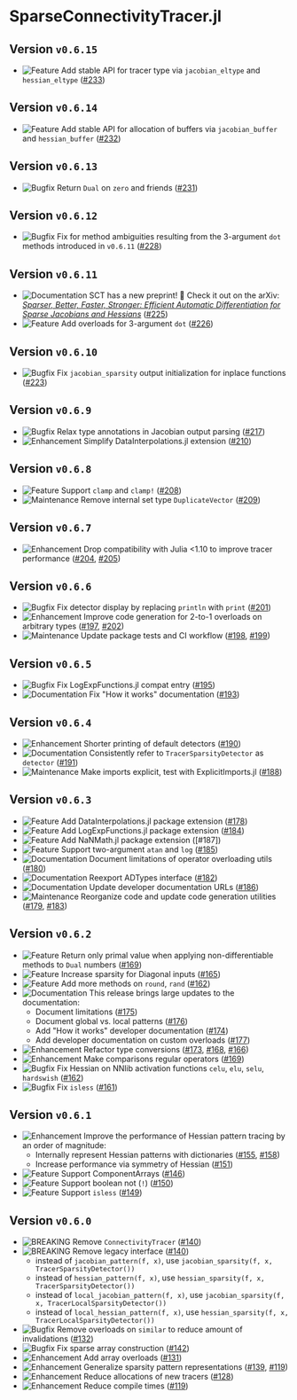 # SparseConnectivityTracer.jl

## Version `v0.6.15`
* ![Feature][badge-feature] Add stable API for tracer type via `jacobian_eltype` and `hessian_eltype` ([#233])

## Version `v0.6.14`
* ![Feature][badge-feature] Add stable API for allocation of buffers via `jacobian_buffer` and `hessian_buffer` ([#232])

## Version `v0.6.13`
* ![Bugfix][badge-bugfix] Return `Dual` on `zero` and friends ([#231])

## Version `v0.6.12`
* ![Bugfix][badge-bugfix] Fix for method ambiguities resulting from the 3-argument `dot` methods introduced in `v0.6.11` ([#228])

## Version `v0.6.11`
* ![Documentation][badge-docs] SCT has a new preprint! 🎉 
  Check it out on the arXiv: [*Sparser, Better, Faster, Stronger: Efficient Automatic Differentiation for Sparse Jacobians and Hessians*](https://arxiv.org/abs/2501.17737) ([#225])
* ![Feature][badge-feature] Add overloads for 3-argument `dot` ([#226])

## Version `v0.6.10`
* ![Bugfix][badge-bugfix] Fix `jacobian_sparsity` output initialization for  inplace functions ([#223])

## Version `v0.6.9`
* ![Bugfix][badge-bugfix] Relax type annotations in Jacobian output parsing ([#217])
* ![Enhancement][badge-enhancement] Simplify DataInterpolations.jl extension ([#210])

## Version `v0.6.8`

* ![Feature][badge-feature] Support `clamp` and `clamp!` ([#208])
* ![Maintenance][badge-maintenance] Remove internal set type `DuplicateVector` ([#209])

## Version `v0.6.7`

* ![Enhancement][badge-enhancement] Drop compatibility with Julia <1.10 to improve tracer performance ([#204], [#205])

## Version `v0.6.6`

* ![Bugfix][badge-bugfix] Fix detector display by replacing `println` with `print` ([#201])
* ![Enhancement][badge-enhancement] Improve code generation for 2-to-1 overloads on arbitrary types ([#197], [#202])
* ![Maintenance][badge-maintenance] Update package tests and CI workflow ([#198], [#199])

## Version `v0.6.5`

* ![Bugfix][badge-bugfix] Fix LogExpFunctions.jl compat entry ([#195])
* ![Documentation][badge-docs] Fix "How it works" documentation ([#193])

## Version `v0.6.4`

* ![Enhancement][badge-enhancement] Shorter printing of default detectors ([#190])
* ![Documentation][badge-docs] Consistently refer to `TracerSparsityDetector` as `detector` ([#191])
* ![Maintenance][badge-maintenance] Make imports explicit, test with ExplicitImports.jl ([#188])

## Version `v0.6.3`

* ![Feature][badge-feature] Add DataInterpolations.jl package extension ([#178])
* ![Feature][badge-feature] Add LogExpFunctions.jl package extension ([#184])
* ![Feature][badge-feature] Add NaNMath.jl package extension ([#187])
* ![Feature][badge-feature] Support two-argument `atan` and `log` ([#185])
* ![Documentation][badge-docs] Document limitations of operator overloading utils ([#180])
* ![Documentation][badge-docs] Reexport ADTypes interface ([#182])
* ![Documentation][badge-docs] Update developer documentation URLs ([#186])
* ![Maintenance][badge-maintenance] Reorganize code and update code generation utilities ([#179], [#183])

## Version `v0.6.2`

* ![Feature][badge-feature] Return only primal value when applying non-differentiable methods to `Dual` numbers ([#169])
* ![Feature][badge-feature] Increase sparsity for Diagonal inputs ([#165])
* ![Feature][badge-feature] Add more methods on `round`, `rand` ([#162])
* ![Documentation][badge-docs] This release brings large updates to the documentation:
  * Document limitations ([#175])
  * Document global vs. local patterns ([#176])
  * Add "How it works" developer documentation ([#174])
  * Add developer documentation on custom overloads ([#177])
* ![Enhancement][badge-enhancement] Refactor type conversions ([#173], [#168], [#166])
* ![Enhancement][badge-enhancement] Make comparisons regular operators ([#169])
* ![Bugfix][badge-bugfix] Fix Hessian on NNlib activation functions `celu`, `elu`, `selu`, `hardswish` ([#162])
* ![Bugfix][badge-bugfix] Fix `isless` ([#161])

## Version `v0.6.1`

* ![Enhancement][badge-enhancement] Improve the performance of Hessian pattern tracing by an order of magnitude:
  * Internally represent Hessian patterns with dictionaries ([#155], [#158])
  * Increase performance via symmetry of Hessian ([#151])
* ![Feature][badge-feature] Support ComponentArrays ([#146])
* ![Feature][badge-feature] Support boolean not (`!`) ([#150])
* ![Feature][badge-feature] Support `isless` ([#149])

## Version `v0.6.0`

* ![BREAKING][badge-breaking] Remove `ConnectivityTracer` ([#140])
* ![BREAKING][badge-breaking] Remove legacy interface ([#140])
    * instead of `jacobian_pattern(f, x)`, use `jacobian_sparsity(f, x, TracerSparsityDetector())`
    * instead of `hessian_pattern(f, x)`, use `hessian_sparsity(f, x, TracerSparsityDetector())`
    * instead of `local_jacobian_pattern(f, x)`, use `jacobian_sparsity(f, x, TracerLocalSparsityDetector())`
    * instead of `local_hessian_pattern(f, x)`, use `hessian_sparsity(f, x, TracerLocalSparsityDetector())`
* ![Bugfix][badge-bugfix] Remove overloads on `similar` to reduce amount of invalidations ([#132])
* ![Bugfix][badge-bugfix] Fix sparse array construction ([#142])
* ![Enhancement][badge-enhancement] Add array overloads ([#131])
* ![Enhancement][badge-enhancement] Generalize sparsity pattern representations ([#139], [#119])
* ![Enhancement][badge-enhancement] Reduce allocations of new tracers ([#128])
* ![Enhancement][badge-enhancement] Reduce compile times ([#119])

[badge-breaking]: https://img.shields.io/badge/BREAKING-red.svg
[badge-deprecation]: https://img.shields.io/badge/deprecation-orange.svg
[badge-feature]: https://img.shields.io/badge/feature-green.svg
[badge-enhancement]: https://img.shields.io/badge/enhancement-blue.svg
[badge-bugfix]: https://img.shields.io/badge/bugfix-purple.svg
[badge-experimental]: https://img.shields.io/badge/experimental-lightgrey.svg
[badge-maintenance]: https://img.shields.io/badge/maintenance-gray.svg
[badge-docs]: https://img.shields.io/badge/docs-orange.svg

[#233]: https://github.com/adrhill/SparseConnectivityTracer.jl/pull/233
[#232]: https://github.com/adrhill/SparseConnectivityTracer.jl/pull/232
[#231]: https://github.com/adrhill/SparseConnectivityTracer.jl/pull/231
[#228]: https://github.com/adrhill/SparseConnectivityTracer.jl/pull/228
[#226]: https://github.com/adrhill/SparseConnectivityTracer.jl/pull/226
[#225]: https://github.com/adrhill/SparseConnectivityTracer.jl/pull/225
[#223]: https://github.com/adrhill/SparseConnectivityTracer.jl/pull/223
[#217]: https://github.com/adrhill/SparseConnectivityTracer.jl/pull/217
[#210]: https://github.com/adrhill/SparseConnectivityTracer.jl/pull/210
[#209]: https://github.com/adrhill/SparseConnectivityTracer.jl/pull/209
[#208]: https://github.com/adrhill/SparseConnectivityTracer.jl/pull/208
[#205]: https://github.com/adrhill/SparseConnectivityTracer.jl/pull/205
[#204]: https://github.com/adrhill/SparseConnectivityTracer.jl/pull/204
[#202]: https://github.com/adrhill/SparseConnectivityTracer.jl/pull/202
[#201]: https://github.com/adrhill/SparseConnectivityTracer.jl/pull/201
[#199]: https://github.com/adrhill/SparseConnectivityTracer.jl/pull/199
[#198]: https://github.com/adrhill/SparseConnectivityTracer.jl/pull/198
[#197]: https://github.com/adrhill/SparseConnectivityTracer.jl/pull/197
[#195]: https://github.com/adrhill/SparseConnectivityTracer.jl/pull/195
[#193]: https://github.com/adrhill/SparseConnectivityTracer.jl/pull/193
[#191]: https://github.com/adrhill/SparseConnectivityTracer.jl/pull/191
[#190]: https://github.com/adrhill/SparseConnectivityTracer.jl/pull/190
[#188]: https://github.com/adrhill/SparseConnectivityTracer.jl/pull/188
[#186]: https://github.com/adrhill/SparseConnectivityTracer.jl/pull/186
[#185]: https://github.com/adrhill/SparseConnectivityTracer.jl/pull/185
[#184]: https://github.com/adrhill/SparseConnectivityTracer.jl/pull/184
[#183]: https://github.com/adrhill/SparseConnectivityTracer.jl/pull/183
[#182]: https://github.com/adrhill/SparseConnectivityTracer.jl/pull/182
[#180]: https://github.com/adrhill/SparseConnectivityTracer.jl/pull/180
[#179]: https://github.com/adrhill/SparseConnectivityTracer.jl/pull/179
[#178]: https://github.com/adrhill/SparseConnectivityTracer.jl/pull/178
[#177]: https://github.com/adrhill/SparseConnectivityTracer.jl/pull/177
[#176]: https://github.com/adrhill/SparseConnectivityTracer.jl/pull/176
[#175]: https://github.com/adrhill/SparseConnectivityTracer.jl/pull/175
[#174]: https://github.com/adrhill/SparseConnectivityTracer.jl/pull/174
[#173]: https://github.com/adrhill/SparseConnectivityTracer.jl/pull/173
[#169]: https://github.com/adrhill/SparseConnectivityTracer.jl/pull/169
[#168]: https://github.com/adrhill/SparseConnectivityTracer.jl/pull/168
[#166]: https://github.com/adrhill/SparseConnectivityTracer.jl/pull/166
[#165]: https://github.com/adrhill/SparseConnectivityTracer.jl/pull/165
[#162]: https://github.com/adrhill/SparseConnectivityTracer.jl/pull/162
[#161]: https://github.com/adrhill/SparseConnectivityTracer.jl/pull/161
[#158]: https://github.com/adrhill/SparseConnectivityTracer.jl/pull/158
[#155]: https://github.com/adrhill/SparseConnectivityTracer.jl/pull/155
[#151]: https://github.com/adrhill/SparseConnectivityTracer.jl/pull/151
[#150]: https://github.com/adrhill/SparseConnectivityTracer.jl/pull/150
[#149]: https://github.com/adrhill/SparseConnectivityTracer.jl/pull/149
[#146]: https://github.com/adrhill/SparseConnectivityTracer.jl/pull/146
[#142]: https://github.com/adrhill/SparseConnectivityTracer.jl/pull/142
[#140]: https://github.com/adrhill/SparseConnectivityTracer.jl/pull/140
[#139]: https://github.com/adrhill/SparseConnectivityTracer.jl/pull/139
[#132]: https://github.com/adrhill/SparseConnectivityTracer.jl/pull/132
[#131]: https://github.com/adrhill/SparseConnectivityTracer.jl/pull/131
[#128]: https://github.com/adrhill/SparseConnectivityTracer.jl/pull/128
[#126]: https://github.com/adrhill/SparseConnectivityTracer.jl/pull/126
[#119]: https://github.com/adrhill/SparseConnectivityTracer.jl/pull/119

<!--
# Badges
![BREAKING][badge-breaking]
![Deprecation][badge-deprecation]
![Feature][badge-feature]
![Enhancement][badge-enhancement]
![Bugfix][badge-bugfix]
![Experimental][badge-experimental]
![Maintenance][badge-maintenance]
![Documentation][badge-docs]
-->
